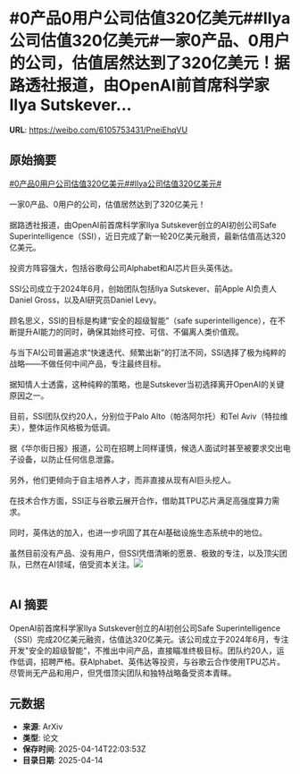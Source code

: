 # #0产品0用户公司估值320亿美元##Ilya公司估值320亿美元#一家0产品、0用户的公司，估值居然达到了320亿美元！据路透社报道，由OpenAI前首席科学家Ilya Sutskever...

**URL**: https://weibo.com/6105753431/PneiEhqVU

## 原始摘要

<a href="https://m.weibo.cn/search?containerid=231522type%3D1%26t%3D10%26q%3D%230%E4%BA%A7%E5%93%810%E7%94%A8%E6%88%B7%E5%85%AC%E5%8F%B8%E4%BC%B0%E5%80%BC320%E4%BA%BF%E7%BE%8E%E5%85%83%23&amp;extparam=%230%E4%BA%A7%E5%93%810%E7%94%A8%E6%88%B7%E5%85%AC%E5%8F%B8%E4%BC%B0%E5%80%BC320%E4%BA%BF%E7%BE%8E%E5%85%83%23" data-hide=""><span class="surl-text">#0产品0用户公司估值320亿美元#</span></a><a href="https://m.weibo.cn/search?containerid=231522type%3D1%26t%3D10%26q%3D%23Ilya%E5%85%AC%E5%8F%B8%E4%BC%B0%E5%80%BC320%E4%BA%BF%E7%BE%8E%E5%85%83%23&amp;extparam=%23Ilya%E5%85%AC%E5%8F%B8%E4%BC%B0%E5%80%BC320%E4%BA%BF%E7%BE%8E%E5%85%83%23" data-hide=""><span class="surl-text">#Ilya公司估值320亿美元#</span></a><br><br>一家0产品、0用户的公司，估值居然达到了320亿美元！<br><br>据路透社报道，由OpenAI前首席科学家Ilya Sutskever创立的AI初创公司Safe Superintelligence（SSI），近日完成了新一轮20亿美元融资，最新估值高达320亿美元。<br><br>投资方阵容强大，包括谷歌母公司Alphabet和AI芯片巨头英伟达。<br><br>SSI公司成立于2024年6月，创始团队包括Ilya Sutskever、前Apple AI负责人Daniel Gross，以及AI研究员Daniel Levy。<br><br>顾名思义，SSI的目标是构建“安全的超级智能”（safe superintelligence），在不断提升AI能力的同时，确保其始终可控、可信、不偏离人类价值观。<br><br>与当下AI公司普遍追求“快速迭代、频繁出新”的打法不同，SSI选择了极为纯粹的战略——不做任何中间产品，专注最终目标。<br><br>据知情人士透露，这种纯粹的策略，也是Sutskever当初选择离开OpenAI的关键原因之一。<br><br>目前，SSI团队仅约20人，分别位于Palo Alto（帕洛阿尔托）和Tel Aviv（特拉维夫），整体运作风格极为低调。<br><br>据《华尔街日报》报道，公司在招聘上同样谨慎，候选人面试时甚至被要求交出电子设备，以防止任何信息泄露。<br><br>另外，他们更倾向于自主培养人才，而非直接从现有AI巨头挖人。<br><br>在技术合作方面，SSI正与谷歌云展开合作，借助其TPU芯片满足高强度算力需求。<br><br>同时，英伟达的加入，也进一步巩固了其在AI基础设施生态系统中的地位。<br><br>虽然目前没有产品、没有用户，但SSI凭借清晰的愿景、极致的专注，以及顶尖团队，已然在AI领域，倍受资本关注。<img style="" src="https://tvax3.sinaimg.cn/large/006Fd7o3gy1i0gem4cnmzj30u00k0n8h.jpg" referrerpolicy="no-referrer"><br><br>

## AI 摘要

OpenAI前首席科学家Ilya Sutskever创立的AI初创公司Safe Superintelligence（SSI）完成20亿美元融资，估值达320亿美元。该公司成立于2024年6月，专注开发"安全的超级智能"，不推出中间产品，直接瞄准终极目标。团队约20人，运作低调，招聘严格。获Alphabet、英伟达等投资，与谷歌云合作使用TPU芯片。尽管尚无产品和用户，但凭借顶尖团队和独特战略备受资本青睐。

## 元数据

- **来源**: ArXiv
- **类型**: 论文
- **保存时间**: 2025-04-14T22:03:53Z
- **目录日期**: 2025-04-14
